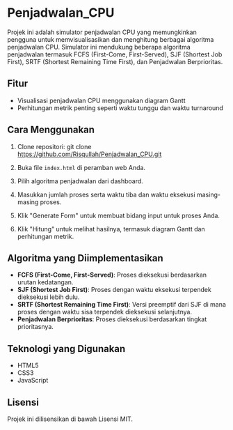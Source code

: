 # Penjadwalan_CPU

Projek ini adalah simulator penjadwalan CPU yang memungkinkan pengguna untuk memvisualisasikan dan menghitung berbagai algoritma penjadwalan CPU. Simulator ini mendukung beberapa algoritma penjadwalan termasuk FCFS (First-Come, First-Served), SJF (Shortest Job First), SRTF (Shortest Remaining Time First), dan Penjadwalan Berprioritas.

## Fitur

- Visualisasi penjadwalan CPU menggunakan diagram Gantt
- Perhitungan metrik penting seperti waktu tunggu dan waktu turnaround

## Cara Menggunakan

1. Clone repositori: git clone https://github.com/Risqullah/Penjadwalan_CPU.git

2. Buka file `index.html` di peramban web Anda.

3. Pilih algoritma penjadwalan dari dashboard.

4. Masukkan jumlah proses serta waktu tiba dan waktu eksekusi masing-masing proses.

5. Klik "Generate Form" untuk membuat bidang input untuk proses Anda.

6. Klik "Hitung" untuk melihat hasilnya, termasuk diagram Gantt dan perhitungan metrik.

## Algoritma yang Diimplementasikan

- **FCFS (First-Come, First-Served)**: Proses dieksekusi berdasarkan urutan kedatangan.
- **SJF (Shortest Job First)**: Proses dengan waktu eksekusi terpendek dieksekusi lebih dulu.
- **SRTF (Shortest Remaining Time First)**: Versi preemptif dari SJF di mana proses dengan waktu sisa terpendek dieksekusi selanjutnya.
- **Penjadwalan Berprioritas**: Proses dieksekusi berdasarkan tingkat prioritasnya.

## Teknologi yang Digunakan

- HTML5
- CSS3
- JavaScript

## Lisensi

Projek ini dilisensikan di bawah Lisensi MIT.

